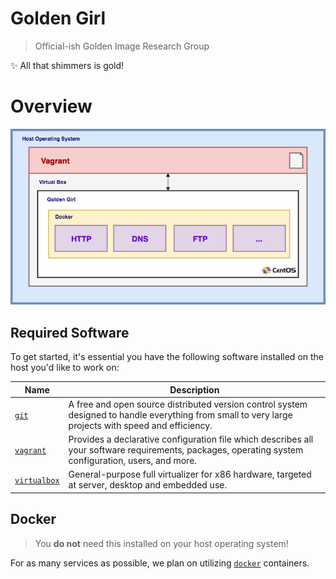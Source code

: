 # Golden Girl
> Official-ish Golden Image Research Group

✨ All that shimmers is gold! 

# Overview

![overview](overview.png)

## Required Software
To get started, it's essential you have the following software installed on the host you'd like to work on:

Name | Description
--- | ---
[`git`](https://git-scm.com/) | A free and open source distributed version control system designed to handle everything from small to very large projects with speed and efficiency.
[`vagrant`](https://www.vagrantup.com/) | Provides a declarative configuration file which describes all your software requirements, packages, operating system configuration, users, and more.
[`virtualbox`](https://www.virtualbox.org/wiki/Downloads) | General-purpose full virtualizer for x86 hardware, targeted at server, desktop and embedded use.

## Docker
> You **do not** need this installed on your host operating system!

For as many services as possible, we plan on utilizing [`docker`](https://www.docker.com/) containers. 
